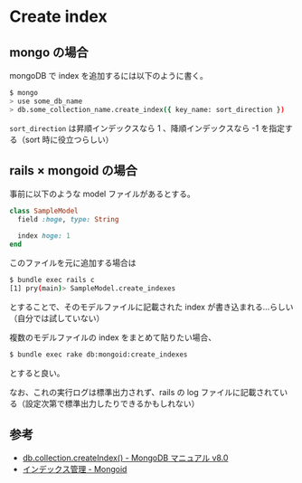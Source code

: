 # Create index

## mongo の場合

mongoDB で index を追加するには以下のように書く。

```sh
$ mongo
> use some_db_name
> db.some_collection_name.create_index({ key_name: sort_direction })
```

`sort_direction` は昇順インデックスなら 1 、降順インデックスなら -1 を指定する（sort 時に役立つらしい）

## rails × mongoid の場合

事前に以下のような model ファイルがあるとする。

```ruby
class SampleModel
  field :hoge, type: String

  index hoge: 1
end
```

このファイルを元に追加する場合は

```sh
$ bundle exec rails c
[1] pry(main)> SampleModel.create_indexes
```

とすることで、そのモデルファイルに記載された index が書き込まれる…らしい（自分では試していない）

複数のモデルファイルの index をまとめて貼りたい場合、

```sh
$ bundle exec rake db:mongoid:create_indexes
```

とすると良い。

なお、これの実行ログは標準出力されず、rails の log ファイルに記載されている（設定次第で標準出力したりできるかもしれない）

## 参考

- [db.collection.createIndex() - MongoDB マニュアル v8.0](https://www.mongodb.com/ja-jp/docs/manual/reference/method/db.collection.createIndex/)
- [インデックス管理 - Mongoid](https://www.mongodb.com/ja-jp/docs/mongoid/current/reference/indexes/#index-management-rake-tasks)
